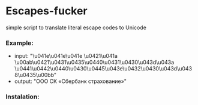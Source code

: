 # Escapes-fucker
simple script to translate literal escape codes to Unicode

### Example:

* input: "\u041e\u041e\u041e \u0421\u041a \u00ab\u0421\u0431\u0435\u0440\u0431\u0430\u043d\u043a \u0441\u0442\u0440\u0430\u0445\u043e\u0432\u0430\u043d\u0438\u0435\u00bb"
* output: "ООО СК «Сбербанк страхование»"

### Instalation:
